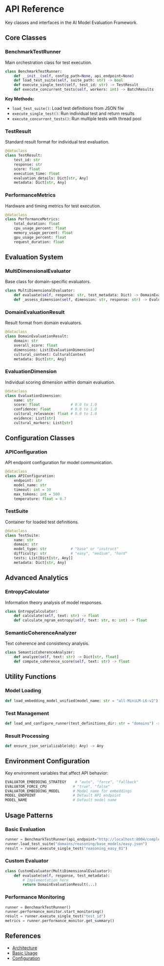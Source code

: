 # API Reference

Key classes and interfaces in the AI Model Evaluation Framework.

## Core Classes

### BenchmarkTestRunner

Main orchestration class for test execution.

```python
class BenchmarkTestRunner:
    def __init__(self, config_path=None, api_endpoint=None)
    def load_test_suite(self, suite_path: str) -> bool
    def execute_single_test(self, test_id: str) -> TestResult
    def execute_concurrent_tests(self, workers: int) -> BatchResults
```

**Key Methods:**
- `load_test_suite()`: Load test definitions from JSON file
- `execute_single_test()`: Run individual test and return results
- `execute_concurrent_tests()`: Run multiple tests with thread pool

### TestResult

Standard result format for individual test evaluation.

```python
@dataclass
class TestResult:
    test_id: str
    response: str
    score: float
    execution_time: float
    evaluation_details: Dict[str, Any]
    metadata: Dict[str, Any]
```

### PerformanceMetrics

Hardware and timing metrics for test execution.

```python
@dataclass
class PerformanceMetrics:
    total_duration: float
    cpu_usage_percent: float
    memory_usage_percent: float
    gpu_usage_percent: float
    request_duration: float
```

## Evaluation System

### MultiDimensionalEvaluator

Base class for domain-specific evaluators.

```python
class MultiDimensionalEvaluator:
    def evaluate(self, response: str, test_metadata: Dict) -> DomainEvaluationResult
    def _assess_dimension(self, dimension: str, response: str) -> EvaluationDimension
```

### DomainEvaluationResult

Result format from domain evaluators.

```python
@dataclass
class DomainEvaluationResult:
    domain: str
    overall_score: float
    dimensions: List[EvaluationDimension]
    cultural_context: CulturalContext
    metadata: Dict[str, Any]
```

### EvaluationDimension

Individual scoring dimension within domain evaluation.

```python
@dataclass
class EvaluationDimension:
    name: str
    score: float              # 0.0 to 1.0
    confidence: float         # 0.0 to 1.0  
    cultural_relevance: float # 0.0 to 1.0
    evidence: List[str]
    cultural_markers: List[str]
```

## Configuration Classes

### APIConfiguration

API endpoint configuration for model communication.

```python
@dataclass  
class APIConfiguration:
    endpoint: str
    model_name: str
    timeout: int = 30
    max_tokens: int = 500
    temperature: float = 0.7
```

### TestSuite

Container for loaded test definitions.

```python
@dataclass
class TestSuite:
    name: str
    domain: str
    model_type: str           # "base" or "instruct"
    difficulty: str           # "easy", "medium", "hard"
    tests: List[Dict[str, Any]]
    metadata: Dict[str, Any]
```

## Advanced Analytics

### EntropyCalculator

Information theory analysis of model responses.

```python
class EntropyCalculator:
    def calculate(self, text: str) -> float
    def calculate_ngram_entropy(self, text: str, n: int) -> float
```

### SemanticCoherenceAnalyzer

Text coherence and consistency analysis.

```python
class SemanticCoherenceAnalyzer:
    def analyze(self, text: str) -> Dict[str, float]
    def compute_coherence_score(self, text: str) -> float
```

## Utility Functions

### Model Loading

```python
def load_embedding_model_unified(model_name: str = "all-MiniLM-L6-v2") -> Tuple[Optional[Any], str]
```

### Test Management

```python
def load_and_configure_runner(test_definitions_dir: str = "domains") -> BenchmarkTestRunner
```

### Result Processing

```python
def ensure_json_serializable(obj: Any) -> Any
```

## Environment Configuration

Key environment variables that affect API behavior:

```python
EVALUATOR_EMBEDDING_STRATEGY    # "auto", "force", "fallback"
EVALUATOR_FORCE_CPU            # "true", "false"  
EVALUATOR_EMBEDDING_MODEL      # Model name for embeddings
MODEL_ENDPOINT                 # Default API endpoint
MODEL_NAME                     # Default model name
```

## Usage Patterns

### Basic Evaluation
```python
runner = BenchmarkTestRunner(api_endpoint="http://localhost:8004/completion")
runner.load_test_suite("domains/reasoning/base_models/easy.json")
result = runner.execute_single_test("reasoning_easy_01")
```

### Custom Evaluator
```python
class CustomEvaluator(MultiDimensionalEvaluator):
    def evaluate(self, response, test_metadata):
        # Implementation here
        return DomainEvaluationResult(...)
```

### Performance Monitoring
```python
runner = BenchmarkTestRunner()
runner.performance_monitor.start_monitoring()
result = runner.execute_single_test("test_id")
metrics = runner.performance_monitor.get_summary()
```

## References

- [Architecture](./architecture.md)
- [Basic Usage](./basic-usage.md)
- [Configuration](./configuration.md)